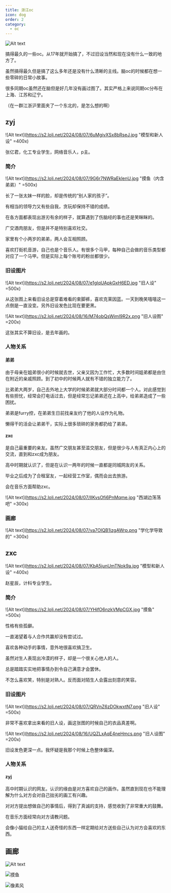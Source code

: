 ```yaml
---
title: 浙江oc
icon: dog
order: 2
category:
  - oc
---
```

![Alt text](https://s2.loli.net/2024/08/07/O5oBzfF2cHDZr3y.jpg "两人正在乘坐22型客车")

搞得最久的一些oc。从17年就开始搞了，不过旧设当然和现在没有什么一致的地方了。

虽然搞得最久但是搞了这么多年还是没有什么清晰的主线。脑oc的时候都在想一些零碎的日常小故事。

很多同期oc虽然还在脑但是好几年没有画过图了。其实严格上来说同期oc分布在上海、江苏和辽宁。

（在一群江浙沪里面夹了一个东北的，是怎么想的啊）

## zyj
![Alt text](https://s2.loli.net/2024/08/07/6uMgivXSx8bRseJ.jpg "模型和新人设" =400x)

张亿君，化工专业学生，网络音乐人，p主。

### 简介
![Alt text](https://s2.loli.net/2024/08/07/9G6r7NWRaEklenU.jpg "摸鱼（内含弟弟）" =500x)

长了一张太妹一样的脸，却是传统的“别人家的孩子”。

有相当的领导力又有些自我，贪玩却保持不错的成绩。

在各方面都表现出游刃有余的样子，就算遇到了伤脑经的事也还是笑眯眯的。

广交酒肉朋友，但是并不是特别喜欢社交。

家里有个小两岁的弟弟，两人会互相照顾。

喜欢打街机音游，自己也是个音乐人。有很多个马甲，每种自己会做的音乐类型都对应了一个马甲。但是实际上每个账号的粉丝都很少。

### 旧设图片

![Alt text](https://s2.loli.net/2024/08/07/e1glqUApkGxH6ED.jpg "旧人设" =500x)

从这张图上来看旧设总是穿着难看的束脚裤，喜欢克莱因蓝。一天到晚笑嘻嘻这一点倒是一直没变。另外旧设发色比现在要更黑。

![Alt text](https://s2.loli.net/2024/08/16/M74obQsWiml9R2x.png "旧人设图" =200x)

这张其实不算旧设，是去年画的。

### 人物关系

#### 弟弟
由于母亲在姐弟很小的时候就去世，父亲又因为工作忙，大多数时间姐弟都是由住在附近的亲戚照顾。到了初中的时候两人就有不错的独立能力了。

比弟弟大两岁，自己去外地上大学的时候弟弟就大部分时间都一个人。对此感觉到有些担忧，经常会打电话过去，但是经常忘记弟弟还在上高中，给弟弟造成了一些困扰。

弟弟是furry控，在弟弟生日前找亲友约了他的人设作为礼物。

懒得干的活会让弟弟干，实际上很多琐碎的家务都扔给了弟弟。

#### zxc
是自己最重要的亲友。虽然广交朋友甚至滥交朋友，但是很少与人有真正内心上的交流，直到和zxc成为朋友。

高中时期就认识了，但是在认识一两年的时候一直都是同城网友的关系。

毕业之后成为了合租室友，一起经营工作室，偶而会出去旅游。

会在音乐方面帮助zxc。

![Alt text](https://s2.loli.net/2024/08/07/lIKvsOfi6PnMqme.jpg "西湖边荡荡吧" =300x)

### 画廊

![Alt text](https://s2.loli.net/2024/08/07/va7OlQB1izgAWrp.png "学化学导致的" =300x)

## zxc

![Alt text](https://s2.loli.net/2024/08/07/KbA5junUmTNok9a.jpg "模型和新人设" =400x)

赵星辰，计科专业学生。

### 简介
![Alt text](https://s2.loli.net/2024/08/07/YHifO6nzkVMpCGX.jpg "摸鱼" =500x)

性格有些孤僻。

一直渴望着与人合作共赢却没有尝试过。

喜欢各种动手的事情，意外地很喜欢搞卫生。

虽然对生人表现出冷漠的样子，却是一个很关心他人的人。

总是踏踏实实地把事情办到令自己满意才会罢休。

不怎么喜欢笑，特别是对熟人。反而面对陌生人会露出刻意的笑容。

### 旧设图片
![Alt text](https://s2.loli.net/2024/08/07/QRVnZ6zDOkwxtN7.png "旧人设" =500x)

非常不喜欢拿出来看的旧人设，画这张图的时候自己的衣品真差啊。

![Alt text](https://s2.loli.net/2024/08/16/UQZLxAqE4neHmcs.png "旧人设图" =200x)

旧设发色更深一点。我怀疑是我那个时候上色整体偏深。

### 人物关系

#### zyj
高中时期认识的网友。认识的缘由是对方喜欢自己的画作。虽然直到现在也不能理解为什么对方会对自己拙劣的画工有兴趣。

对对方提出想做自己的事情后，得到了真诚的支持，感觉收到了非常重大的鼓舞。

在音乐方面经常向对方请教问题。

会像小猫给自己的主人送奇怪的东西一样定期给对方送些自己认为对方会喜欢的东西。

## 画廊

![Alt text](https://s2.loli.net/2024/08/07/NC6FIRwU43chpEK.png "？")

![摸鱼](https://s2.loli.net/2024/08/07/2hr6vs4Q9qubEIM.png)

![像素风](https://s2.loli.net/2024/08/16/ht5jdsIbou1Sr7V.png)
